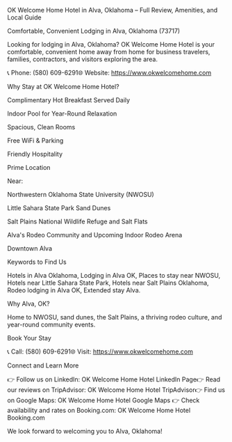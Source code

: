 OK Welcome Home Hotel in Alva, Oklahoma – Full Review, Amenities, and Local Guide

Comfortable, Convenient Lodging in Alva, Oklahoma (73717)

Looking for lodging in Alva, Oklahoma? OK Welcome Home Hotel is your comfortable, convenient home away from home for business travelers, families, contractors, and visitors exploring the area.

📞 Phone: (580) 609-6291🌐 Website: https://www.okwelcomehome.com

Why Stay at OK Welcome Home Hotel?

Complimentary Hot Breakfast Served Daily

Indoor Pool for Year-Round Relaxation

Spacious, Clean Rooms

Free WiFi & Parking

Friendly Hospitality

Prime Location

Near:

Northwestern Oklahoma State University (NWOSU)

Little Sahara State Park Sand Dunes

Salt Plains National Wildlife Refuge and Salt Flats

Alva's Rodeo Community and Upcoming Indoor Rodeo Arena

Downtown Alva

Keywords to Find Us

Hotels in Alva Oklahoma, Lodging in Alva OK, Places to stay near NWOSU, Hotels near Little Sahara State Park, Hotels near Salt Plains Oklahoma, Rodeo lodging in Alva OK, Extended stay Alva.

Why Alva, OK?

Home to NWOSU, sand dunes, the Salt Plains, a thriving rodeo culture, and year-round community events.

Book Your Stay

📞 Call: (580) 609-6291🌐 Visit: https://www.okwelcomehome.com

Connect and Learn More

👉 Follow us on LinkedIn: OK Welcome Home Hotel LinkedIn Page👉 Read our reviews on TripAdvisor: OK Welcome Home Hotel TripAdvisor👉 Find us on Google Maps: OK Welcome Home Hotel Google Maps
👉 Check availability and rates on Booking.com: OK Welcome Home Hotel Booking.com

We look forward to welcoming you to Alva, Oklahoma!
